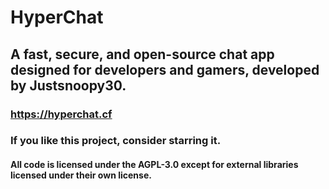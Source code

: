 # HyperChat
## A fast, secure, and open-source chat app designed for developers and gamers, developed by Justsnoopy30.
### https://hyperchat.cf
### If you like this project, consider starring it.
#### All code is licensed under the AGPL-3.0 except for external libraries licensed under their own license.

